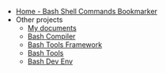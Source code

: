 <!-- docs/_sidebar.md -->

- [Home - Bash Shell Commands Bookmarker](/ "Bash Shell Commands Bookmarker")
- Other projects
  - [My documents](https://fchastanet.github.io/my-documents/)
  - [Bash Compiler](/ "Bash Compiler")
  - [Bash Tools Framework](https://fchastanet.github.io/bash-tools-framework/)
  - [Bash Tools](https://fchastanet.github.io/bash-tools/)
  - [Bash Dev Env](https://fchastanet.github.io/bash-dev-env/)
